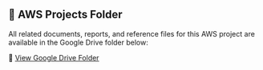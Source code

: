 ## 🔗 AWS Projects Folder

All related documents, reports, and reference files for this AWS project are available in the Google Drive folder below:

📁 [View Google Drive Folder](https://drive.google.com/drive/u/0/folders/18fmKjgLA8OFNMqCMs62jM4_IFpDjkNi9)
